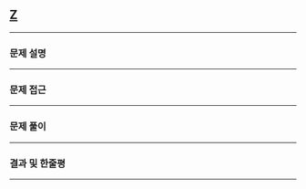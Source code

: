 
## [Z](https://www.acmicpc.net/problem/1074)
---

### 문제 설명
---

### 문제 접근
---

### 문제 풀이
---

### 결과 및 한줄평
---